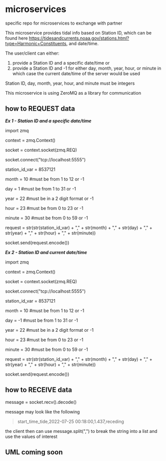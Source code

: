 # microservices
specific repo for microservices to exchange with partner

This microservice provides tidal info based on Station ID, which can be found here https://tidesandcurrents.noaa.gov/stations.html?type=Harmonic+Constituents, and date/time. 

The user/client can either: 
  1) provide a Station ID and a specific date/time or 
  2) provide a Station ID and -1 for either day, month, year, hour, or minute in which case the current date/time of the server would be used

Station ID, day, month, year, hour, and minute must be integers  

This microservice is using ZeroMQ as a library for communication

## how to REQUEST data
***Ex 1 - Station ID and a specific date/time***


import zmq


context = zmq.Context()

socket = context.socket(zmq.REQ)

socket.connect("tcp://localhost:5555")


station_id_var = 8537121

month = 10                      #must be from 1 to 12 or -1

day = 1                         #must be from 1 to 31 or -1

year = 22                       #must be in a 2 digit format or -1

hour = 23                       #must be from 0 to 23 or -1

minute = 30                     #must be from 0 to 59 or -1

request = str(str(station_id_var) + "," + str(month) + "," + str(day) + "," + str(year) + "," + str(hour) + "," + str(minute))

socket.send(request.encode())


***Ex 2 - Station ID and current date/time***


import zmq


context = zmq.Context()

socket = context.socket(zmq.REQ)

socket.connect("tcp://localhost:5555")


station_id_var = 8537121

month = 10                      #must be from 1 to 12 or -1

day = -1                         #must be from 1 to 31 or -1

year = 22                       #must be in a 2 digit format or -1

hour = 23                       #must be from 0 to 23 or -1

minute = 30                     #must be from 0 to 59 or -1


request = str(str(station_id_var) + "," + str(month) + "," + str(day) + "," + str(year) + "," + str(hour) + "," + str(minute))

socket.send(request.encode())

## how to RECEIVE data

message = socket.recv().decode()

message may look like the following 

>start_time_tide,2022-07-25 00:18:00,1.437,receding

the client then can use message.split(",") to break the string into a list and use the values of interest

## UML coming soon
